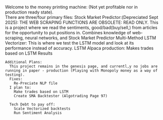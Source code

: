Welcome to the money printing machine: (Not yet profitable nor in production ready state).  
  There are three/four primary files: 
    Stock Market Predictor:(Depreciated Sept 2025): 
      THE WEB SCRAPING FUNCTIONS ARE OBSOLETE: READ ONLY. 
      This is a project where we read the sentiments, good/bad(buy/sell,) from articles for the opportunity to put positions in.  Combines knowledge of web-scraping, neural networks, and 
    Stock Market Predictor Multi-Method
    LSTM Vectorizer:
      This is where we test the LSTM model and look at its performance instead of accuracy. 
    LSTM Alpaca production: 
      Makes trades based on LSTM Results



    Additional Plans: 
      This project remains in the genesis page, and currentl,y no jobs are running in paper - production (Playing with Monopoly money as a way of testing). 
      Fixes: 
        Re-Preciate NLP file
      I plan to: 
        Make trades based on LSTM
        Create SMA Backtester (Algotrading Page 97)
        
      Tech Debt to pay off: 
        Scale Vectorized backtests 
        Run Sentiment Analysis
        
